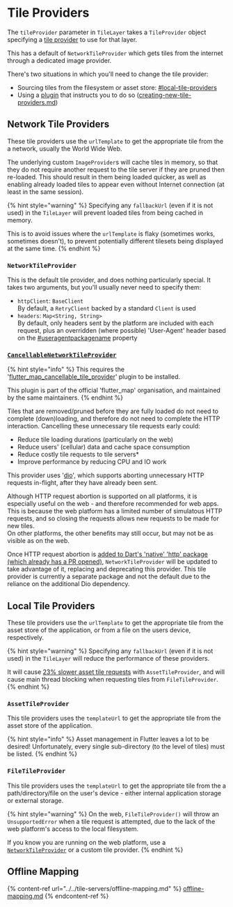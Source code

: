 # Tile Providers

The `tileProvider` parameter in `TileLayer` takes a `TileProvider` object specifying a [tile provider](../../getting-started/explanation/#tile-providers) to use for that layer.

This has a default of `NetworkTileProvider` which gets tiles from the internet through a dedicated image provider.

There's two situations in which you'll need to change the tile provider:

* Sourcing tiles from the filesystem or asset store: [#local-tile-providers](tile-providers.md#local-tile-providers "mention")
* Using a [plugin](../../plugins/list.md) that instructs you to do so ([creating-new-tile-providers.md](../../plugins/making-a-plugin/creating-new-tile-providers.md "mention"))

## Network Tile Providers

These tile providers use the `urlTemplate` to get the appropriate tile from the a network, usually the World Wide Web.

The underlying custom `ImageProvider`s will cache tiles in memory, so that they do not require another request to the tile server if they are pruned then re-loaded. This should result in them being loaded quicker, as well as enabling already loaded tiles to appear even without Internet connection (at least in the same session).

{% hint style="warning" %}
Specifying any `fallbackUrl` (even if it is not used) in the `TileLayer` will prevent loaded tiles from being cached in memory.

This is to avoid issues where the `urlTemplate` is flaky (sometimes works, sometimes doesn't), to prevent potentially different tilesets being displayed at the same time.
{% endhint %}

### `NetworkTileProvider`

This is the default tile provider, and does nothing particularly special. It takes two arguments, but you'll usually never need to specify them:

* `httpClient`: `BaseClient`\
  By default, a `RetryClient` backed by a standard `Client` is used
* `headers`: `Map<String, String>`\
  By default, only headers sent by the platform are included with each request, plus an overridden (where possible) 'User-Agent' header based on the [#useragentpackagename](./#useragentpackagename "mention") property

### [`CancellableNetworkTileProvider`](https://github.com/fleaflet/flutter\_map\_cancellable\_tile\_provider)

{% hint style="info" %}
This requires the '[flutter\_map\_cancellable\_tile\_provider](https://github.com/fleaflet/flutter\_map\_cancellable\_tile\_provider)' plugin to be installed.

This plugin is part of the official 'flutter\_map' organisation, and maintained by the same maintainers.
{% endhint %}

Tiles that are removed/pruned before they are fully loaded do not need to complete (down)loading, and therefore do not need to complete the HTTP interaction. Cancelling these unnecessary tile requests early could:

* Reduce tile loading durations (particularly on the web)
* Reduce users' (cellular) data and cache space consumption
* Reduce costly tile requests to tile servers\*
* Improve performance by reducing CPU and IO work

This provider uses '[dio](https://pub.dev/packages/dio)', which supports aborting unnecessary HTTP requests in-flight, after they have already been sent.

Although HTTP request abortion is supported on all platforms, it is especially useful on the web - and therefore recommended for web apps. This is because the web platform has a limited number of simulatous HTTP requests, and so closing the requests allows new requests to be made for new tiles.\
On other platforms, the other benefits may still occur, but may not be as visible as on the web.

Once HTTP request abortion is [added to Dart's 'native' 'http' package (which already has a PR opened)](https://github.com/dart-lang/http/issues/424), `NetworkTileProvider` will be updated to take advantage of it, replacing and deprecating this provider. This tile provider is currently a separate package and not the default due to the reliance on the additional Dio dependency.

## Local Tile Providers

These tile providers use the `urlTemplate` to get the appropriate tile from the asset store of the application, or from a file on the users device, respectively.

{% hint style="warning" %}
Specifying any `fallbackUrl` (even if it is not used) in the `TileLayer` will reduce the performance of these providers.

It will cause [23% slower asset tile requests](https://github.com/fleaflet/flutter\_map/issues/1436#issuecomment-1569663004) with `AssetTileProvider`,  and will cause main thread blocking when requesting tiles from `FileTileProvider`.
{% endhint %}

### `AssetTileProvider`

This tile providers uses the `templateUrl` to get the appropriate tile from the asset store of the application.

{% hint style="info" %}
Asset management in Flutter leaves a lot to be desired! Unfortunately, every single sub-directory (to the level of tiles) must be listed.
{% endhint %}

### `FileTileProvider`

This tile providers uses the `templateUrl` to get the appropriate tile from the a path/directory/file on the user's device - either internal application storage or external storage.

{% hint style="warning" %}
On the web, `FileTileProvider()` will throw an `UnsupportedError` when a tile request is attempted, due to the lack of the web platform's access to the local filesystem.

If you know you are running on the web platform, use a [`NetworkTileProvider`](tile-providers.md#network-tile-provider) or a custom tile provider.
{% endhint %}

## Offline Mapping

{% content-ref url="../../tile-servers/offline-mapping.md" %}
[offline-mapping.md](../../tile-servers/offline-mapping.md)
{% endcontent-ref %}
